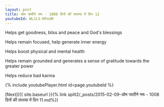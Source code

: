 ```yaml
---
layout: post
title: ओम चार्मीने नमः - 1008 दिनों की तपस्या में दिन 12
youtubeId: WLJLS-RPxUM
---
```

 
 
Helps get goodness, bliss and peace and God's blessings
 
Helps remain focused, help generate inner energy 
 
Helps boost physical and mental health 
 
Helps remain grounded and generates a sense of gratitude towards the greater power 
 
Helps reduce bad karma
 
 
 
 


{% include youtubePlayer.html id=page.youtubeId %}
 
[Next]({{ site.baseurl }}{% link  split2/_posts/2015-02-09-ओम जातीने नमः - 1008 दिनों की तपस्या में दिन 11.md%})
 
